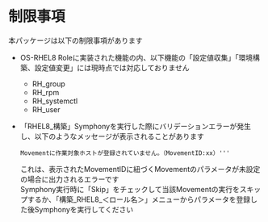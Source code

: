 # 制限事項

本パッケージは以下の制限事項があります  

* OS-RHEL8 Roleに実装された機能の内、以下機能の「設定値収集」「環境構築、設定値変更」には現時点では対応しておりません  
  * RH_group  
  * RH_rpm  
  * RH_systemctl  
  * RH_user  

* 「RHEL8_構築」Symphonyを実行した際にバリデーションエラーが発生し、以下のようなメッセージが表示されることがあります  
  ```
  Movementに作業対象ホストが登録されていません。（MovementID:xx）'''  
  ```
  これは、表示されたMovementIDに紐づくMovementのパラメータが未設定の場合に出力されるエラーです  
  Symphony実行時に「Skip」をチェックして当該Movementの実行をスキップするか、「構築_RHEL8_＜ロール名＞」メニューからパラメータを登録した後Symphonyを実行してください  
